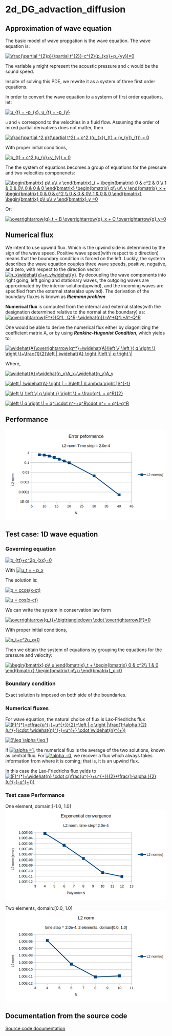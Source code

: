 # 2d_DG_advaction_diffusion

## Approximation of wave equation
The basic model of wave propgation is the wave equation. The wave equation is:

<a href="https://www.codecogs.com/eqnedit.php?latex=\frac{\partial&space;^{2}p}{\partial&space;t^{2}}-c^{2}(p_{xx}&plus;p_{yy})=0" target="_blank"><img src="https://latex.codecogs.com/gif.latex?\frac{\partial&space;^{2}p}{\partial&space;t^{2}}-c^{2}(p_{xx}&plus;p_{yy})=0" title="\frac{\partial ^{2}p}{\partial t^{2}}-c^{2}(p_{xx}+p_{yy})=0" /></a>

The variable `p` might represent the acoustic pressure and `c` would be the sound speed. 

Inspite of solving this PDE, we rewrite it as a system of three first order equations. 

In order to convert the wave equation to a systerm of first order equations, let:

<a href="https://www.codecogs.com/eqnedit.php?latex=u_{t}&space;=&space;-p_{x},&space;u_{t}&space;=&space;-p_{y}" target="_blank"><img src="https://latex.codecogs.com/gif.latex?u_{t}&space;=&space;-p_{x},&space;u_{t}&space;=&space;-p_{y}" title="u_{t} = -p_{x}, u_{t} = -p_{y}" /></a>

`u` and `v` correspond to the velocities in a fluid flow. Assuming the order of mixed partial derivatives does not matter, then

<a href="https://www.codecogs.com/eqnedit.php?latex=\frac{\partial&space;^2&space;p}{\partial&space;t^2}&space;&plus;&space;c^2&space;((u_{x})_{t}&space;&plus;&space;(v_{y})_{t})&space;=&space;0" target="_blank"><img src="https://latex.codecogs.com/gif.latex?\frac{\partial&space;^2&space;p}{\partial&space;t^2}&space;&plus;&space;c^2&space;((u_{x})_{t}&space;&plus;&space;(v_{y})_{t})&space;=&space;0" title="\frac{\partial ^2 p}{\partial t^2} + c^2 ((u_{x})_{t} + (v_{y})_{t}) = 0" /></a>

With proper initial conditions,

<a href="https://www.codecogs.com/eqnedit.php?latex=p_{t}&space;&plus;&space;c^2&space;(u_{x}&plus;v_{y})&space;=&space;0" target="_blank"><img src="https://latex.codecogs.com/gif.latex?p_{t}&space;&plus;&space;c^2&space;(u_{x}&plus;v_{y})&space;=&space;0" title="p_{t} + c^2 (u_{x}+v_{y}) = 0" /></a>

The the system of equations becomes a group of equations for the pressure and two velocities componenets:

<a href="https://www.codecogs.com/eqnedit.php?latex=\begin{bmatrix}&space;p\\&space;u\\&space;v&space;\end{bmatrix}_t&space;&plus;&space;\begin{bmatrix}&space;0&space;&&space;c^2&space;&&space;0&space;\\&space;1&space;&&space;0&space;&&space;0\\&space;0&space;&&space;0&space;&&space;0&space;\end{bmatrix}&space;\begin{bmatrix}&space;p\\&space;u\\&space;v&space;\end{bmatrix}_x&space;&plus;&space;\begin{bmatrix}&space;0&space;&&space;0&space;&&space;c^2&space;\\&space;0&space;&&space;0&space;&&space;0\\&space;1&space;&&space;0&space;&&space;0&space;\end{bmatrix}&space;\begin{bmatrix}&space;p\\&space;u\\&space;v&space;\end{bmatrix}_y&space;=0" target="_blank"><img src="https://latex.codecogs.com/gif.latex?\begin{bmatrix}&space;p\\&space;u\\&space;v&space;\end{bmatrix}_t&space;&plus;&space;\begin{bmatrix}&space;0&space;&&space;c^2&space;&&space;0&space;\\&space;1&space;&&space;0&space;&&space;0\\&space;0&space;&&space;0&space;&&space;0&space;\end{bmatrix}&space;\begin{bmatrix}&space;p\\&space;u\\&space;v&space;\end{bmatrix}_x&space;&plus;&space;\begin{bmatrix}&space;0&space;&&space;0&space;&&space;c^2&space;\\&space;0&space;&&space;0&space;&&space;0\\&space;1&space;&&space;0&space;&&space;0&space;\end{bmatrix}&space;\begin{bmatrix}&space;p\\&space;u\\&space;v&space;\end{bmatrix}_y&space;=0" title="\begin{bmatrix} p\\ u\\ v \end{bmatrix}_t + \begin{bmatrix} 0 & c^2 & 0 \\ 1 & 0 & 0\\ 0 & 0 & 0 \end{bmatrix} \begin{bmatrix} p\\ u\\ v \end{bmatrix}_x + \begin{bmatrix} 0 & 0 & c^2 \\ 0 & 0 & 0\\ 1 & 0 & 0 \end{bmatrix} \begin{bmatrix} p\\ u\\ v \end{bmatrix}_y =0" /></a>

Or:

<a href="https://www.codecogs.com/eqnedit.php?latex=\overrightarrow{q}_t&space;&plus;&space;B&space;\overrightarrow{q}_x&space;&plus;&space;C&space;\overrightarrow{q}_y=0" target="_blank"><img src="https://latex.codecogs.com/gif.latex?\overrightarrow{q}_t&space;&plus;&space;B&space;\overrightarrow{q}_x&space;&plus;&space;C&space;\overrightarrow{q}_y=0" title="\overrightarrow{q}_t + B \overrightarrow{q}_x + C \overrightarrow{q}_y=0" /></a>

## Numerical flux
We intent to use upwind flux. Which is the upwind side is determined by the sign of the wave speed. Positive wave speed(with respect to x direction) means that the boundary condition is forced on the left. Luckly, the systerm describes the wave equation couples three wave speeds, positive, negative, and zero, with respect to the direction vector <a href="https://www.codecogs.com/eqnedit.php?latex=n_x\widehat{x}&plus;n_y\widehat{y}" target="_blank"><img src="https://latex.codecogs.com/gif.latex?n_x\widehat{x}&plus;n_y\widehat{y}" title="n_x\widehat{x}+n_y\widehat{y}" /></a>. By decoupling the wave components into right going, left going and stationary waves, the outgoing waves are approximated by the interior solution(upwind), and the incoming waves are specified from the external state(also upwind). The derivation of the boundary fluxes is known as **_Riemann problem_**

**Numerical flux** is computed from the internal and external states(with the designation determined relative to the normal at the boundary) as:
<a href="https://www.codecogs.com/eqnedit.php?latex=\overrightarrow{F^*}(Q^L,&space;Q^R;&space;\widehat{n})=A^&plus;Q^L&plus;A^-Q^R" target="_blank"><img src="https://latex.codecogs.com/gif.latex?\overrightarrow{F^*}(Q^L,&space;Q^R;&space;\widehat{n})=A^&plus;Q^L&plus;A^-Q^R" title="\overrightarrow{F^*}(Q^L, Q^R; \widehat{n})=A^+Q^L+A^-Q^R" /></a>

One would be able to derive the numerical flux either by diagonlizing the coefficient matrix A, or by using **_Rankine-Hugonist Condition_**, which yields to:

<a href="https://www.codecogs.com/eqnedit.php?latex=\widehat{A}\overrightarrow{q^*}=\widehat{A}\left&space;\{&space;\left&space;\{&space;q&space;\right&space;\}&space;\right&space;\}&plus;\frac{1}{2}\left&space;|&space;\widehat{A}&space;\right&space;|\left&space;\|&space;q&space;\right&space;\|" target="_blank"><img src="https://latex.codecogs.com/gif.latex?\widehat{A}\overrightarrow{q^*}=\widehat{A}\left&space;\{&space;\left&space;\{&space;q&space;\right&space;\}&space;\right&space;\}&plus;\frac{1}{2}\left&space;|&space;\widehat{A}&space;\right&space;|\left&space;\|&space;q&space;\right&space;\|" title="\widehat{A}\overrightarrow{q^*}=\widehat{A}\left \{ \left \{ q \right \} \right \}+\frac{1}{2}\left | \widehat{A} \right |\left \| q \right \|" /></a>

Where,

<a href="https://www.codecogs.com/eqnedit.php?latex=\widehat{A}=\widehat{n_x}A_x&plus;\widehat{n_y}A_y" target="_blank"><img src="https://latex.codecogs.com/gif.latex?\widehat{A}=\widehat{n_x}A_x&plus;\widehat{n_y}A_y" title="\widehat{A}=\widehat{n_x}A_x+\widehat{n_y}A_y" /></a>

<a href="https://www.codecogs.com/eqnedit.php?latex=\left&space;|&space;\widehat{A}&space;\right&space;|&space;=&space;S\left&space;|&space;\Lambda&space;\right&space;|S^{-1}" target="_blank"><img src="https://latex.codecogs.com/gif.latex?\left&space;|&space;\widehat{A}&space;\right&space;|&space;=&space;S\left&space;|&space;\Lambda&space;\right&space;|S^{-1}" title="\left | \widehat{A} \right | = S\left | \Lambda \right |S^{-1}" /></a>

<a href="https://www.codecogs.com/eqnedit.php?latex=\left&space;\{&space;\left&space;\{&space;q&space;\right&space;\}&space;\right&space;\}&space;=&space;\frac{q^L&space;&plus;&space;q^R}{2}" target="_blank"><img src="https://latex.codecogs.com/gif.latex?\left&space;\{&space;\left&space;\{&space;q&space;\right&space;\}&space;\right&space;\}&space;=&space;\frac{q^L&space;&plus;&space;q^R}{2}" title="\left \{ \left \{ q \right \} \right \} = \frac{q^L + q^R}{2}" /></a>

<a href="https://www.codecogs.com/eqnedit.php?latex=\left&space;\|&space;q&space;\right&space;\|&space;=&space;q^L\cdot&space;n^-&plus;q^R\cdot&space;n^&plus;&space;=&space;q^L-q^R" target="_blank"><img src="https://latex.codecogs.com/gif.latex?\left&space;\|&space;q&space;\right&space;\|&space;=&space;q^L\cdot&space;n^-&plus;q^R\cdot&space;n^&plus;&space;=&space;q^L-q^R" title="\left \| q \right \| = q^L\cdot n^-+q^R\cdot n^+ = q^L-q^R" /></a>

## Performance
![2d_advection_error](pics/2d_Gaussian_wave.png)

## Test case: 1D wave equation
### Governing equation
<a href="https://www.codecogs.com/eqnedit.php?latex=p_{tt}&plus;c^2p_{xx}=0" target="_blank"><img src="https://latex.codecogs.com/gif.latex?p_{tt}&plus;c^2p_{xx}=0" title="p_{tt}+c^2p_{xx}=0" /></a>

With <a href="https://www.codecogs.com/eqnedit.php?latex=u_t&space;=&space;-&space;p_x" target="_blank"><img src="https://latex.codecogs.com/gif.latex?u_t&space;=&space;-&space;p_x" title="u_t = - p_x" /></a>

The solution is:

<a href="https://www.codecogs.com/eqnedit.php?latex=p&space;=&space;ccos(x-ct)" target="_blank"><img src="https://latex.codecogs.com/gif.latex?p&space;=&space;ccos(x-ct)" title="p = ccos(x-ct)" /></a>

<a href="https://www.codecogs.com/eqnedit.php?latex=u&space;=&space;cos(x-ct)" target="_blank"><img src="https://latex.codecogs.com/gif.latex?u&space;=&space;cos(x-ct)" title="u = cos(x-ct)" /></a>

We can write the system in conservation law form

<a href="https://www.codecogs.com/eqnedit.php?latex=\overrightarrow{q_t}&plus;\bigtriangledown&space;\cdot&space;\overrightarrow{F}=0" target="_blank"><img src="https://latex.codecogs.com/gif.latex?\overrightarrow{q_t}&plus;\bigtriangledown&space;\cdot&space;\overrightarrow{F}=0" title="\overrightarrow{q_t}+\bigtriangledown \cdot \overrightarrow{F}=0" /></a>

With proper initial conditions,

<a href="https://www.codecogs.com/eqnedit.php?latex=p_t&plus;c^2u_x=0" target="_blank"><img src="https://latex.codecogs.com/gif.latex?p_t&plus;c^2u_x=0" title="p_t+c^2u_x=0" /></a>

Then we obtain the system of equations by grouping the equations for the pressure and velocity:

<a href="https://www.codecogs.com/eqnedit.php?latex=\begin{bmatrix}&space;p\\&space;u&space;\end{bmatrix}_t&space;&plus;&space;\begin{bmatrix}&space;0&space;&&space;c^2\\&space;1&space;&&space;0&space;\end{bmatrix}&space;\begin{bmatrix}&space;p\\&space;u&space;\end{bmatrix}_x&space;=0" target="_blank"><img src="https://latex.codecogs.com/gif.latex?\begin{bmatrix}&space;p\\&space;u&space;\end{bmatrix}_t&space;&plus;&space;\begin{bmatrix}&space;0&space;&&space;c^2\\&space;1&space;&&space;0&space;\end{bmatrix}&space;\begin{bmatrix}&space;p\\&space;u&space;\end{bmatrix}_x&space;=0" title="\begin{bmatrix} p\\ u \end{bmatrix}_t + \begin{bmatrix} 0 & c^2\\ 1 & 0 \end{bmatrix} \begin{bmatrix} p\\ u \end{bmatrix}_x =0" /></a>

### Boundary condition
Exact solution is imposed on both side of the boundaries.

### Numerical fluxes
For wave equation, the natural choice of flux is Lax-Friedrichs flux
<a href="https://www.codecogs.com/eqnedit.php?latex=(F)^{*}=c\frac{u^{-}&plus;u^{&plus;}}{2}&plus;\left&space;|&space;c&space;\right&space;|\frac{1-\alpha&space;}{2}(u^{-}\cdot&space;\widehat{n}^{-}&plus;u^{&plus;}&space;\cdot&space;\widehat{n}^{&plus;})" target="_blank"><img src="https://latex.codecogs.com/gif.latex?(F)^{*}=c\frac{u^{-}&plus;u^{&plus;}}{2}&plus;\left&space;|&space;c&space;\right&space;|\frac{1-\alpha&space;}{2}(u^{-}\cdot&space;\widehat{n}^{-}&plus;u^{&plus;}&space;\cdot&space;\widehat{n}^{&plus;})" title="(F)^{*}=c\frac{u^{-}+u^{+}}{2}+\left | c \right |\frac{1-\alpha }{2}(u^{-}\cdot \widehat{n}^{-}+u^{+} \cdot \widehat{n}^{+})" /></a>

<a href="https://www.codecogs.com/eqnedit.php?latex=0\leq&space;\alpha&space;\leq&space;1" target="_blank"><img src="https://latex.codecogs.com/gif.latex?0\leq&space;\alpha&space;\leq&space;1" title="0\leq \alpha \leq 1" /></a>

If <a href="https://www.codecogs.com/eqnedit.php?latex=\alpha&space;=1" target="_blank"><img src="https://latex.codecogs.com/gif.latex?\alpha&space;=1" title="\alpha =1" /></a>, the numerical flux is the average of the two solutions, known as central flux. For <a href="https://www.codecogs.com/eqnedit.php?latex=\alpha&space;=0" target="_blank"><img src="https://latex.codecogs.com/gif.latex?\alpha&space;=0" title="\alpha =0" /></a>, we recover a flux which always takes information from where it is coming; that is, it is an upwind flux.

In this case the Lax-Friedrichs flux yelds to
<a href="https://www.codecogs.com/eqnedit.php?latex=(F)^{*}=\widehat{n}&space;\cdot&space;c(\frac{u^{-}&plus;u^{&plus;}}{2}&plus;\frac{1-\alpha&space;}{2}(u^{-}-u^{&plus;}))" target="_blank"><img src="https://latex.codecogs.com/gif.latex?(F)^{*}=\widehat{n}&space;\cdot&space;c(\frac{u^{-}&plus;u^{&plus;}}{2}&plus;\frac{1-\alpha&space;}{2}(u^{-}-u^{&plus;}))" title="(F)^{*}=\widehat{n} \cdot c(\frac{u^{-}+u^{+}}{2}+\frac{1-\alpha }{2}(u^{-}-u^{+}))" /></a>

### Test case Performance
One element, domain:[-1.0, 1.0]
![1d_advection_error](pics/1d_advection_error.png)

Two elements, domain:[0.0, 1.0]
![1d_two_elements](pics/1d_2elem.png)

## Documentation from the source code
[Source code documentation]( https://shiqihe000.github.io/2d_DG_advaction_diffusion/output/html/index.html)

